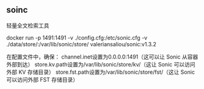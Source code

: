 ## soinc
轻量全文检索工具


docker run -p 1491:1491
-v ./config.cfg:/etc/sonic.cfg
-v ./data/store/:/var/lib/sonic/store/
valeriansaliou/sonic:v1.3.2

在配置文件中，确保：
channel.inet设置为0.0.0.0:1491（这可以让 Sonic 从容器外部到达）
store.kv.path设置为/var/lib/sonic/store/kv/（这让 Sonic 可以访问外部 KV 存储目录）
store.fst.path设置为/var/lib/sonic/store/fst/（这让 Sonic 可以访问外部 FST 存储目录）
